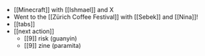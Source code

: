 - [[Minecraft]] with [[Ishmael]] and X
- Went to the [[Zürich Coffee Festival]] with [[Sebek]] and [[Nina]]!
- [[tabs]]
- [[next action]]
  - [[9]] risk (guanyin)
  - [[9]] zine (paramita)
